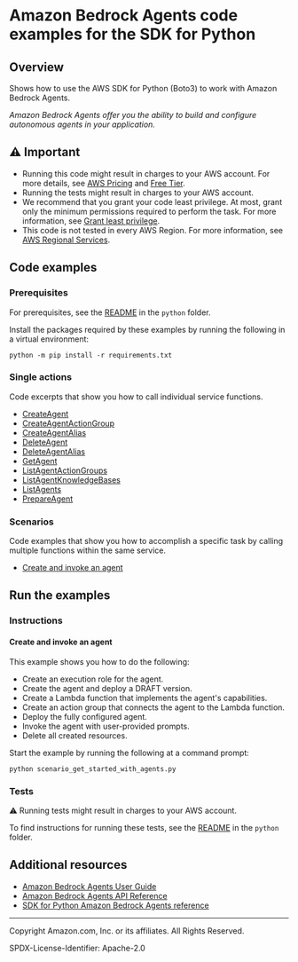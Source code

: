 # Amazon Bedrock Agents code examples for the SDK for Python

## Overview

Shows how to use the AWS SDK for Python (Boto3) to work with Amazon Bedrock Agents.

<!--custom.overview.start-->
<!--custom.overview.end-->

_Amazon Bedrock Agents offer you the ability to build and configure autonomous agents in your application._

## ⚠ Important

* Running this code might result in charges to your AWS account. For more details, see [AWS Pricing](https://aws.amazon.com/pricing/) and [Free Tier](https://aws.amazon.com/free/).
* Running the tests might result in charges to your AWS account.
* We recommend that you grant your code least privilege. At most, grant only the minimum permissions required to perform the task. For more information, see [Grant least privilege](https://docs.aws.amazon.com/IAM/latest/UserGuide/best-practices.html#grant-least-privilege).
* This code is not tested in every AWS Region. For more information, see [AWS Regional Services](https://aws.amazon.com/about-aws/global-infrastructure/regional-product-services).

<!--custom.important.start-->
<!--custom.important.end-->

## Code examples

### Prerequisites

For prerequisites, see the [README](../../README.md#Prerequisites) in the `python` folder.

Install the packages required by these examples by running the following in a virtual environment:

```
python -m pip install -r requirements.txt
```

<!--custom.prerequisites.start-->
<!--custom.prerequisites.end-->

### Single actions

Code excerpts that show you how to call individual service functions.

- [CreateAgent](bedrock_agent_wrapper.py#L32)
- [CreateAgentActionGroup](bedrock_agent_wrapper.py#L61)
- [CreateAgentAlias](bedrock_agent_wrapper.py#L96)
- [DeleteAgent](bedrock_agent_wrapper.py#L118)
- [DeleteAgentAlias](bedrock_agent_wrapper.py#L139)
- [GetAgent](bedrock_agent_wrapper.py#L161)
- [ListAgentActionGroups](bedrock_agent_wrapper.py#L208)
- [ListAgentKnowledgeBases](bedrock_agent_wrapper.py#L237)
- [ListAgents](bedrock_agent_wrapper.py#L185)
- [PrepareAgent](bedrock_agent_wrapper.py#L266)

### Scenarios

Code examples that show you how to accomplish a specific task by calling multiple
functions within the same service.

- [Create and invoke an agent](scenario_get_started_with_agents.py)


<!--custom.examples.start-->
<!--custom.examples.end-->

## Run the examples

### Instructions


<!--custom.instructions.start-->
<!--custom.instructions.end-->



#### Create and invoke an agent

This example shows you how to do the following:

- Create an execution role for the agent.
- Create the agent and deploy a DRAFT version.
- Create a Lambda function that implements the agent's capabilities.
- Create an action group that connects the agent to the Lambda function.
- Deploy the fully configured agent.
- Invoke the agent with user-provided prompts.
- Delete all created resources.

<!--custom.scenario_prereqs.bedrock-agent_GettingStartedWithBedrockAgents.start-->
<!--custom.scenario_prereqs.bedrock-agent_GettingStartedWithBedrockAgents.end-->

Start the example by running the following at a command prompt:

```
python scenario_get_started_with_agents.py
```


<!--custom.scenarios.bedrock-agent_GettingStartedWithBedrockAgents.start-->
<!--custom.scenarios.bedrock-agent_GettingStartedWithBedrockAgents.end-->

### Tests

⚠ Running tests might result in charges to your AWS account.


To find instructions for running these tests, see the [README](../../README.md#Tests)
in the `python` folder.



<!--custom.tests.start-->
<!--custom.tests.end-->

## Additional resources

- [Amazon Bedrock Agents User Guide](https://docs.aws.amazon.com/bedrock/latest/userguide/agents.html)
- [Amazon Bedrock Agents API Reference](https://docs.aws.amazon.com/bedrock/latest/APIReference/API_Operations_Agents_for_Amazon_Bedrock.html)
- [SDK for Python Amazon Bedrock Agents reference](https://boto3.amazonaws.com/v1/documentation/api/latest/reference/services/bedrock-agent.html)

<!--custom.resources.start-->
<!--custom.resources.end-->

---

Copyright Amazon.com, Inc. or its affiliates. All Rights Reserved.

SPDX-License-Identifier: Apache-2.0
